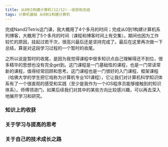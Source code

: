 ```yaml
---
title: 从0到1构建计算机(12/12)--收获和总结
tags: 计算机基础 从0到1构建计算机
---
```


完成Nand2Tetris这门课，我大概用了4个多月的时间；完成从0到1构建计算机系列博客，大概用了5个多月的时间（课程和博客时间上有交集）。期间也因为工作较忙的原因，挂起过若干次，很高兴最后还是坚持完成了。最后在这里再次做一下总结，算是对这段学习过程的一个暂时的收尾。

之所以说是暂时的收尾，是因为我觉得课程中很多知识点自己理解得还不到位，很多精华的思想也没有完全get到。这门课程是一门基础性的课程，也是一门常读常新的课程，值得经常回顾和思考。这门课程也是一门很好的入门课程、框架课程（哈佛大学的学生把它戏称为计算机专业101课程），它让我们对计算机科学知识体系有了一个很直观的感受和实践（至少是我作为一个iOS程序员能够接触到的知识体系）。师傅领进门，如果后续我们对其中的某些方向比较感兴趣，可以再去深入地展开学习和研究。

### 知识上的收获

### 关于学习与提高的思考

### 关于自己的技术成长之路